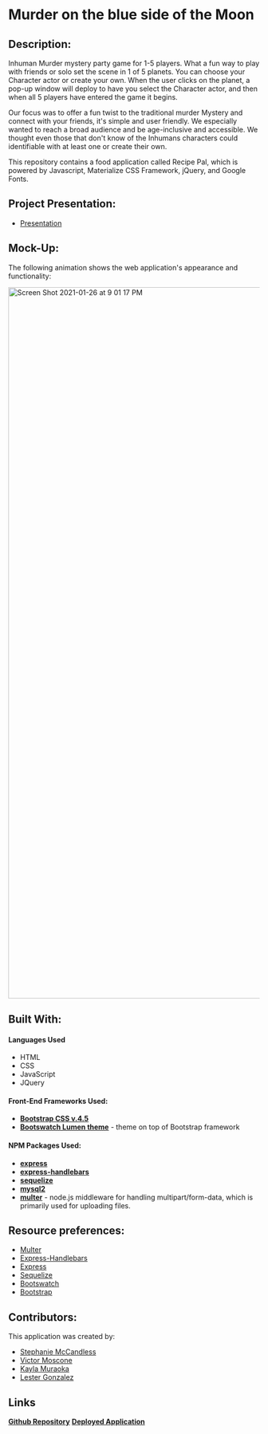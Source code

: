 # Murder on the blue side of the Moon 

## Description:

Inhuman Murder mystery party game for 1-5 players. What a fun way to play with friends or solo set the scene in 1 of 5 planets. You can choose your Character actor or create your own. When the user clicks on the planet, a pop-up window will deploy to have you select the Character actor, and then when all 5 players have entered the game it begins.

Our focus was to offer a fun twist to the traditional murder Mystery and connect with your friends, it's simple and user friendly. We especially wanted to reach a broad audience and be age-inclusive and accessible. We thought even those that don't know of the Inhumans characters could identifiable with at least one or create their own.

This repository contains a food application called Recipe Pal, which is powered by Javascript, Materialize CSS Framework, jQuery, and Google Fonts.

## Project Presentation:


- [Presentation](https://docs.google.com/presentation/d/18YGV1h4cPTSxkXj8izCgDhO4qByGFbHRbdG0tfgitiw/edit?usp=sharing)

## Mock-Up:

The following animation shows the web application's appearance and functionality:

<img width="1427" alt="Screen Shot 2021-01-26 at 9 01 17 PM" src="https://user-images.githubusercontent.com/71304781/105945958-266d1a80-601b-11eb-9c8b-12d820538f76.png">

## Built With:

#### Languages Used

- HTML
- CSS
- JavaScript
- JQuery

#### Front-End Frameworks Used:

- [**Bootstrap CSS v.4.5**](https://getbootstrap.com/docs/4.5/getting-started/introduction/)
- [**Bootswatch Lumen theme**](https://bootswatch.com/lumen/) - theme on top of Bootstrap framework

#### NPM Packages Used:

- [**express**](https://www.npmjs.com/package/express)
- [**express-handlebars**](https://www.npmjs.com/package/express-handlebars)
- [**sequelize**](https://www.npmjs.com/package/sequelize)
- [**mysql2**](https://www.npmjs.com/package/mysql2)
- [**multer**](https://www.npmjs.com/package/multer) - node.js middleware for handling multipart/form-data, which is primarily used for uploading files.

## Resource preferences:
* [Multer](https://www.npmjs.com/package/multer)
* [Express-Handlebars](https://www.npmjs.com/package/express3-handlebars)
* [Express](http://expressjs.com/)
* [Sequelize](https://sequelize.org/)
* [Bootswatch](https://bootswatch.com/lumen/)
* [Bootstrap](https://getbootstrap.com/)

## Contributors:

This application was created by:

- [Stephanie McCandless](https://github.com/stephimarie)
- [Victor Moscone](https://github.com/VictorMoscone)
- [Kayla Muraoka](https://github.com/kaylamuraoka)
- [Lester Gonzalez](https://github.com/lstvgore)

## Links

[**Github Repository**](https://stephimarie.github.io/inhumans/.)
[**Deployed Application**](https://inhumans-murder-mystery.herokuapp.com/)

